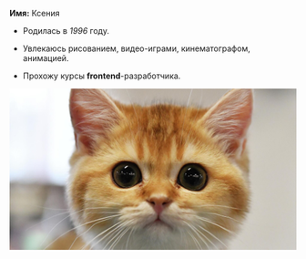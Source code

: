 **Имя:** Ксения

* Родилась в _1996_ году.

* Увлекаюсь рисованием, видео-играми, кинематографом, анимацией.

* Прохожу курсы **frontend**-разработчика.

![](/images/12.jpg)